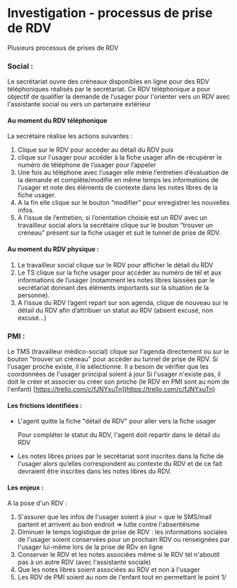 # Investigation - processus de prise de RDV



Plusieurs processus de prises de RDV

### Social :

Le secrétariat ouvre des créneaux disponibles en ligne pour des RDV téléphoniques réalisés par le secrétariat. Ce RDV téléphonique a pour objectif de qualifier la demande de l’usager pour l'orienter vers un RDV avec l'assistante social ou vers un partenaire extérieur

#### Au moment du RDV téléphonique

La secrétaire réalise les actions suivantes :

1. Clique sur le RDV pour accéder au détail du RDV puis 
2. clique sur l'usager pour accéder à la fiche usager afin de récupérer le numéro de téléphone de l’usager pour l’appeler 
3. Une fois au téléphone avec l’usager elle mène l’entretien d’évaluation de la demande et complète/modifie en même temps les informations de l’usager et note des éléments de contexte dans les notes libres de la fiche usager. 
4. A la fin elle clique sur le bouton “modifier” pour enregistrer les nouvelles infos. 
5. A l’issue de l’entretien, si l’orientation choisie est un RDV  avec un travailleur social alors la secrétaire clique sur le bouton “trouver un créneau” présent sur la fiche usager et suit le tunnel de prise de RDV. 

#### Au moment du RDV physique :

1. Le travailleur social clique sur le RDV pour afficher le détail du RDV 
2. Le TS clique sur la fiche usager pour accéder au numéro de tél et aux informations de l’usager \(notamment les notes libres laissées par le secrétariat donnant des éléments importants sur la situation de la personne\). 
3. A l’issue du RDV l’agent repart sur son agenda, clique de nouveau sur le détail du RDV afin d’attribuer un statut au RDV \(absent excusé, non excusé...\)

### PMI :

Le TMS \(travailleur médico-social\) clique sur l'agenda directement ou sur le bouton "trouver un créneau" pour accèder au tunnel de prise de RDV. Si l'usager proche existe, il le sélectionne. Il a besoin de vérifier que les coordonnées de l'usager principal soient à jour Si l'usager n'existe pas, il doit le créer et associer ou créer son proche \(le RDV en PMI sont au nom de l'enfant\) [https://trello.com/c/fJNYxuTn](https://trello.com/c/fJNYxuTn)

#### Les frictions identifiées :

* L'agent quitte la fiche "détail de RDV" pour aller vers la fiche usager

  Pour compléter le statut du RDV, l'agent doit repartir dans le détail du RDV

* Les notes libres prises par le secrétariat sont inscrites dans la fiche de l'usager alors qu’elles correspondent au contexte du RDV et de ce fait devraient être inscrites dans les notes libres du RDV. 

#### Les enjeux :

A la pose d'un RDV :

1. S'assurer que les infos de l'usager soient à jour = que le SMS/mail partent et arrivent au bon endroit =&gt; lutte contre l'absentéisme
2. Diminuer le temps logistique de prise de RDV : les informations sociales de l'usager soient conservées pour un prochain RDV ou renseignées par l'usager lui-même lors de la prise de RDv en ligne
3. Conserver le RDV et les notes associées même si le RDV tél n'aboutit pas à un autre RDV \(avec l'assistante sociale\)
4. Que les notes libres soient associées au RDV et non à l'usager
5. Les RDV de PMI soient au nom de l'enfant tout en permettant le point 1/

